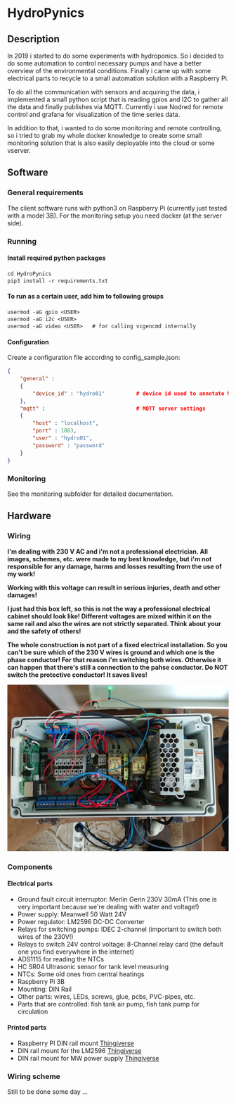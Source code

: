 # HydroPynics

## Description
In 2019 i started to do some experiments with hydroponics. So i decided to do some automation to control necessary pumps and have a better overview of the environmental conditions. Finally i came up with some electrical parts to recycle to a small automation solution with a Raspberry Pi. 

To do all the communication with sensors and acquiring the data, i implemented a small python script that is reading gpios and I2C to gather all the data and finally publishes via MQTT. Currently i use Nodred for remote control and grafana for visualization of the time series data.

In addition to that, i wanted to do some monitoring and remote controlling, so i tried to grab my whole docker knowledge to create some small monitoring solution that is also easily deployable into the cloud or some vserver.


## Software

### General requirements

The client software runs with python3 on Raspberry Pi (currently just tested with a model 3B). 
For the monitoring setup you need docker (at the server side).

### Running

#### Install required python packages
```
cd HydroPynics
pip3 install -r requirements.txt
```

#### To run as a certain user, add him to following groups
```
usermod -aG gpio <USER>
usermod -aG i2c <USER>
usermod -aG video <USER>   # for calling vcgencmd internally
```

#### Configuration
Create a configuration file according to config_sample.json: 

```json
{
    "general" :
    {
        "device_id" : "hydro01"          # device id used to annotate MQTT messages
    },
    "mqtt" :                             # MQTT server settings 
    {
        "host" : "localhost",         
        "port" : 1883, 
        "user" : "hydro01", 
        "password" : "password"
    }
}
```

### Monitoring

See the monitoring subfolder for detailed documentation.

## Hardware

### Wiring

**I'm dealing with 230 V AC and i'm not a professional electrician. All images, schemes, etc. were made to my best knowledge, but i'm not responsible for any damage, harms and losses resulting from the use of my work!**

**Working with this voltage can result in serious injuries, death and other damages!**

**I just had this box left, so this is not the way a professional electrical cabinet should look like! Different voltages are mixed within it on the same rail and also the wires are not strictly separated. Think about your and the safety of others!**

**The whole construction is not part of a fixed electrical installation. So you can't be sure which of the 230 V wires is ground and which one is the phase conductor! For that reason i'm switching both wires. Otherwise it can happen that there's still a connection to the pahse conductor. Do NOT switch the protective conductor! It saves lives!**

![Image of the complete controller unit](https://github.com/fbaeuerlein/HydroPynics/blob/master/images/control.jpg)

### Components

#### Electrical parts

- Ground fault circuit interruptor: Merlin Gerin 230V 30mA (This one is very important because we're dealing with water and voltage!)
- Power supply: Meanwell 50 Watt 24V 
- Power regulator: LM2596 DC-DC Converter
- Relays for switching pumps: IDEC 2-channel (important to switch both wires of the 230V!)
- Relays to switch 24V control voltage: 8-Channel relay card (the default one you find everywhere in the internet)
- ADS1115 for reading the NTCs
- HC SR04 Ultrasonic sensor for tank level measuring
- NTCs: Some old ones from central heatings
- Raspberry Pi 3B
- Mounting: DIN Rail
- Other parts: wires, LEDs, screws, glue, pcbs, PVC-pipes, etc.
- Parts that are controlled: fish tank air pump, fish tank pump for circulation

#### Printed parts
- Raspberry PI DIN rail mount [Thingiverse](https://www.thingiverse.com/thing:2659908)
- DIN rail mount for the LM2596 [Thingiverse](https://www.thingiverse.com/thing:4415585)
- DIN rail mount for MW power supply [Thingiverse](https://www.thingiverse.com/thing:4415618)

### Wiring scheme

Still to be done some day ...
